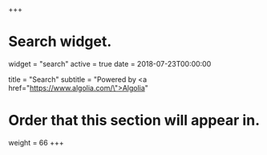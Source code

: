 +++
# Search widget.
widget = "search"
active = true
date = 2018-07-23T00:00:00

title = "Search"
subtitle = "Powered by <a href=\"https://www.algolia.com/\">Algolia</a>"

# Order that this section will appear in.
weight = 66
+++